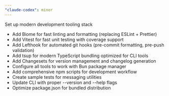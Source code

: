 ```yaml
---
"claude-codex": minor
---
```


Set up modern development tooling stack

- Add Biome for fast linting and formatting (replacing ESLint + Prettier)
- Add Vitest for fast unit testing with coverage support
- Add Lefthook for automated git hooks (pre-commit formatting, pre-push validation)
- Add tsup for modern TypeScript bundling optimized for CLI tools
- Add Changesets for version management and changelog generation
- Configure all tools to work with Bun package manager
- Add comprehensive npm scripts for development workflow
- Create sample tests for messaging utilities
- Update CLI with proper --version and --help flags
- Optimize package.json for bundled distribution